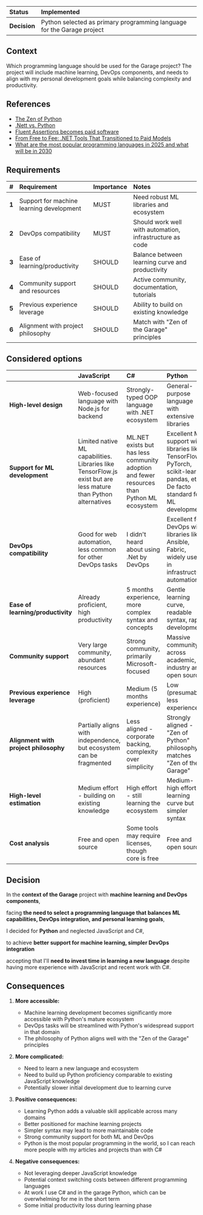 | Status       | Implemented                                                            |
| :----------- | :--------------------------------------------------------------------- |
| **Decision** | Python selected as primary programming language for the Garage project |

## Context

Which programming language should be used for the Garage project? The project will include machine learning, DevOps components, and needs to align with my personal development goals while balancing complexity and productivity.

## References

- [The Zen of Python](https://www.python.org/dev/peps/pep-0020/)
- [.Nett vs. Python](https://www.reddit.com/r/dotnet/comments/1i3jnqf/net_vs_python/)
- [Fluent Assertions becomes paid software](https://www.reddit.com/r/dotnet/comments/1i17jm0/fluentassertions_becomes_paid_software_for/?rdt=46633)
- [From Free to Fee: .NET Tools That Transitioned to Paid Models](https://www.perplexity.ai/search/i-am-looking-for-other-cased-i-_NfMzynCTDqnr7Q5G9ksAA#0)
- [What are the most popular programming languages in 2025 and what will be in 2030](https://www.perplexity.ai/search/what-are-the-most-popular-prog-JyEITelbSviGWtp9nJ9iWg?0=d#0)

## Requirements

| #     | Requirement                              | Importance | Notes                                                    |
| :---- | :--------------------------------------- | :--------- | :------------------------------------------------------- |
| **1** | Support for machine learning development | MUST       | Need robust ML libraries and ecosystem                   |
| **2** | DevOps compatibility                     | MUST       | Should work well with automation, infrastructure as code |
| **3** | Ease of learning/productivity            | SHOULD     | Balance between learning curve and productivity          |
| **4** | Community support and resources          | SHOULD     | Active community, documentation, tutorials               |
| **5** | Previous experience leverage             | SHOULD     | Ability to build on existing knowledge                   |
| **6** | Alignment with project philosophy        | SHOULD     | Match with "Zen of the Garage" principles                |

## Considered options

|                                       | JavaScript                                                                                                      | C#                                                                                         | Python                                                                                                                        |
| :------------------------------------ | :-------------------------------------------------------------------------------------------------------------- | :----------------------------------------------------------------------------------------- | :---------------------------------------------------------------------------------------------------------------------------- |
| **High-level design**                 | Web-focused language with Node.js for backend                                                                   | Strongly-typed OOP language with .NET ecosystem                                            | General-purpose language with extensive libraries                                                                             |
| **Support for ML development**        | Limited native ML capabilities. Libraries like TensorFlow.js exist but are less mature than Python alternatives | ML.NET exists but has less community adoption and fewer resources than Python ML ecosystem | Excellent ML support with libraries like TensorFlow, PyTorch, scikit-learn, pandas, etc. De facto standard for ML development |
| **DevOps compatibility**              | Good for web automation, less common for other DevOps tasks                                                     | I didn't heard about using .Net by DevOps                                                  | Excellent for DevOps with libraries like Ansible, Fabric, widely used in infrastructure automation                            |
| **Ease of learning/productivity**     | Already proficient, high productivity                                                                           | 5 months experience, more complex syntax and concepts                                      | Gentle learning curve, readable syntax, rapid development                                                                     |
| **Community support**                 | Very large community, abundant resources                                                                        | Strong community, primarily Microsoft-focused                                              | Massive community across academic, industry and open source                                                                   |
| **Previous experience leverage**      | High (proficient)                                                                                               | Medium (5 months experience)                                                               | Low (presumably less experience)                                                                                              |
| **Alignment with project philosophy** | Partially aligns with independence, but ecosystem can be fragmented                                             | Less aligned - corporate backing, complexity over simplicity                               | Strongly aligned - "Zen of Python" philosophy matches "Zen of the Garage"                                                     |
| **High-level estimation**             | Medium effort - building on existing knowledge                                                                  | High effort - still learning the ecosystem                                                 | Medium-high effort - learning curve but simpler syntax                                                                        |
| **Cost analysis**                     | Free and open source                                                                                            | Some tools may require licenses, though core is free                                       | Free and open source                                                                                                          |

## Decision

In the **context of the Garage** project with **machine learning and DevOps components**,

facing **the need to select a programming language that balances ML capabilities, DevOps integration, and personal learning goals**,

I decided for **Python** and neglected JavaScript and C#,

to achieve **better support for machine learning, simpler DevOps integration**

accepting that I'll **need to invest time in learning a new language** despite having more experience with JavaScript and recent work with C#.

## Consequences

1. **More accessible:**
   - Machine learning development becomes significantly more accessible with Python's mature ecosystem
   - DevOps tasks will be streamlined with Python's widespread support in that domain
   - The philosophy of Python aligns well with the "Zen of the Garage" principles

2. **More complicated:**
   - Need to learn a new language and ecosystem
   - Need to build up Python proficiency comparable to existing JavaScript knowledge
   - Potentially slower initial development due to learning curve

3. **Positive consequences:**
   - Learning Python adds a valuable skill applicable across many domains
   - Better positioned for machine learning projects
   - Simpler syntax may lead to more maintainable code
   - Strong community support for both ML and DevOps
   - Python is the most popular programming in the world, so I can reach more people with my articles and projects than with C#

4. **Negative consequences:**
   - Not leveraging deeper JavaScript knowledge
   - Potential context switching costs between different programming languages
   - At work I use C# and in the garage Python, which can be overwhelming for me in the short term
   - Some initial productivity loss during learning phase
